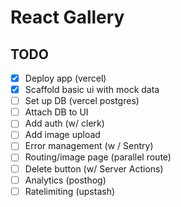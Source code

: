 # React Gallery

## TODO

- [x] Deploy app (vercel)
- [x] Scaffold basic ui with mock data
- [ ] Set up DB (vercel postgres)
- [ ] Attach DB to UI
- [ ] Add auth (w/ clerk)
- [ ] Add image upload
- [ ] Error management (w / Sentry)
- [ ] Routing/image page (parallel route)
- [ ] Delete button (w/ Server Actions)
- [ ] Analytics (posthog)
- [ ] Ratelimiting (upstash)